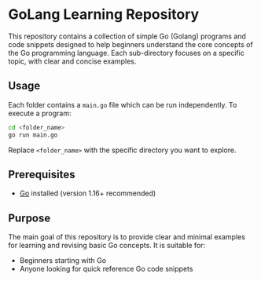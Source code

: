 # GoLang Learning Repository

This repository contains a collection of simple Go (Golang) programs and code snippets designed to help beginners understand the core concepts of the Go programming language. Each sub-directory focuses on a specific topic, with clear and concise examples.

## Usage

Each folder contains a `main.go` file which can be run independently. To execute a program:

```bash
cd <folder_name>
go run main.go
```

Replace `<folder_name>` with the specific directory you want to explore.

## Prerequisites

- [Go](https://golang.org/dl/) installed (version 1.16+ recommended)

## Purpose

The main goal of this repository is to provide clear and minimal examples for learning and revising basic Go concepts. It is suitable for:
- Beginners starting with Go
- Anyone looking for quick reference Go code snippets
